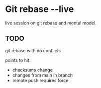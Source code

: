 # Git rebase --live
live session on git rebase and mental model. 


## TODO 
git rebase with no conflicts

points to hit:
- checksums change
- changes from main in branch
- remote push requires force


